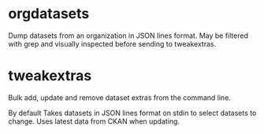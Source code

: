 # orgdatasets

Dump datasets from an organization in JSON lines format. May be
filtered with grep and visually inspected before sending to
tweakextras.

# tweakextras

Bulk add, update and remove dataset extras from the command line.

By default Takes datasets in JSON lines format on stdin to select
datasets to change. Uses latest data from CKAN when updating.
